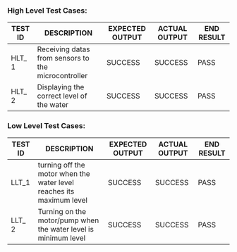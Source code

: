 ### High Level Test Cases:
| TEST ID |	DESCRIPTION|	EXPECTED OUTPUT|	ACTUAL OUTPUT|	END RESULT |
|-------|----------------|---------|------|------|
| HLT_ 1 |Receiving datas from sensors to the microcontroller | SUCCESS |	SUCCESS |	PASS 
| HLT_ 2 |Displaying the correct level of the water|	SUCCESS	| SUCCESS	 | PASS



### Low Level Test Cases:
| TEST ID|	DESCRIPTION|	EXPECTED OUTPUT|	ACTUAL OUTPUT|	END RESULT |
|------|------|------|------|------|
| LLT_1 |turning off the motor when the water level reaches its maximum level | SUCCESS | SUCCESS | PASS 
| LLT_ 2 | Turning on the motor/pump when the water level is minimum level | SUCCESS | SUCCESS |  PASS

